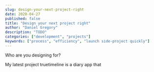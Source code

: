 ```yaml
---
slug: design-your-next-project-right
date: 2020-04-27
published: false
title: "Design your next project right"
author: "Daniel Gregory"
description: "TODO"
categories: ["development", "projects"]
keywords: ["process", "efficiency", "launch side-project quickly"]
---
```


Who are you designing for?

My latest project truetimeline is a diary app that
